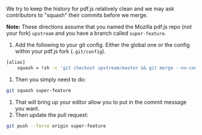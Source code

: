 We try to keep the history for pdf.js relatively clean and we may ask contributors to "squash" their commits before we merge.  

**Note:**
These directions assume that you named the Mozilla pdf.js repo (not your fork) `upstream` and you have a branch called `super-feature`.

1. Add the following to your git config. Either the global one or the config within your pdf.js fork (`.git/config`).
```bash
[alias]
	squash = !sh -c 'git checkout upstream/master && git merge --no-commit --squash $0 && git checkout -B $0 && git commit -e'
```
1. Then you simply need to do:
```bash
git squash super-feature
```
1. That will bring up your editor allow you to put in the commit message you want.
1. Then update the pull request:
```bash
git push --force origin super-feature
```